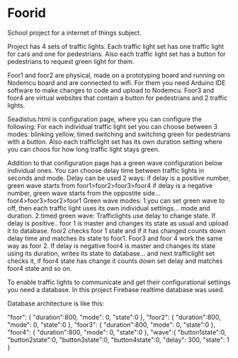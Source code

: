 # Foorid
School project for a internet of things  subject.

Project has 4 sets of traffic lights. 
Each traffic light set has one traffic light for cars and one for pedestrians.
Also each traffic light set has a button for pedestrians to request  green light for them.

Foor1 and foor2 are physical, made on a prototyping board and running on Nodemcu board and are connected to wifi. For them you need Arduino IDE software to make changes to code and upload to Nodemcu.
Foor3 and foor4 are virtual websites that contain a button for pedestrians and 2 traffic lights.

Seadistus.html is configuration page, where you can configure the following:
For each individual traffic light set you can choose between 3 modes: blinking yellow, timed switching and switching green for pedestrians with a button.
Also each trafficlight set has its own duration setting where you can choos for how long traffic light stays green. 

Addition to that configuration page has a green wave configuration below individual ones.
You can choose  delay time between traffic lights in seconds and mode.
Delay can be used 2 ways:
if delay is a positive number, green wave starts from  foor1>foor2>foor3>foor4
if delay is a negative number, green wave starts from the oppostite side...  foor4>foor3>foor2>foor1
Green wave modes:
1.you can set green wave to off, then each traffic light uses its own individual settings... mode and duration.
2.timed green wave: Trafficlights use delay to change state. If delay is positive..  foor 1 is master and changes its state as usual and upload it to database.
foor2 checks foor 1 state and if it has changed counts down delay time and matches its state to foor1.
Foor3 and foor 4 work the same way as foor 2. If delay is negative  foor4 is master and changes  its state using its duration, writes its state to database... and next trafficlight set checks it, if foor4 state has change it counts down set delay and matches foor4 state and so on.

To enable  traffic lights to communicate and get their configurational settings you need a database. 
In this project Firebase realtime database was used.

Database architecture is like this:

"foor": {
  "duration":800,
  "mode": 0,
  "state":0 
},
"foor2": {
  "duration":800,
  "mode": 0,
  "state":0 
},
"foor3": {
  "duration":800,
  "mode": 0,
  "state":0 
},
"foor4": {
  "duration":800,
  "mode": 0,
  "state":0 
},
"wave":{
  "button1state":0,
  "button2state":0,
  "button3state":0,
  "button4state":0,
  "delay": 300,
  "state": 1
}




